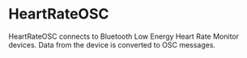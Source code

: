 # HeartRateOSC
HeartRateOSC connects to Bluetooth Low Energy Heart Rate Monitor devices. Data from the device is converted to OSC messages.
